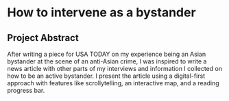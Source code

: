 # How to intervene as a bystander
## Project Abstract
After writing a piece for USA TODAY on my experience being an Asian bystander at the scene of an anti-Asian crime, I was inspired to write a news article with other parts of my interviews and information I collected on how to be an active bystander. I present the article using a digital-first approach with features like scrollytelling, an interactive map, and a reading progress bar.

